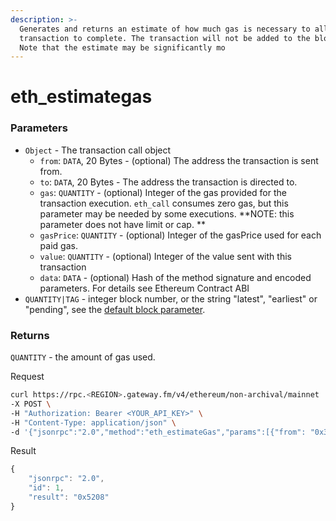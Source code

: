 ```yaml
---
description: >-
  Generates and returns an estimate of how much gas is necessary to allow the
  transaction to complete. The transaction will not be added to the blockchain.
  Note that the estimate may be significantly mo
---
```


# eth_estimategas

### **Parameters**

- `Object` - The transaction call object
  - `from`: `DATA`, 20 Bytes - (optional) The address the transaction is sent from.
  - `to`: `DATA`, 20 Bytes - The address the transaction is directed to.
  - `gas`: `QUANTITY` - (optional) Integer of the gas provided for the transaction execution. `eth_call` consumes zero gas, but this parameter may be needed by some executions. \*\*NOTE: this parameter does not have limit or cap. \*\*
  - `gasPrice`: `QUANTITY` - (optional) Integer of the gasPrice used for each paid gas.
  - `value`: `QUANTITY` - (optional) Integer of the value sent with this transaction
  - `data`: `DATA` - (optional) Hash of the method signature and encoded parameters. For details see Ethereum Contract ABI
- `QUANTITY|TAG` - integer block number, or the string "latest", "earliest" or "pending", see the [default block parameter](https://eth.wiki/json-rpc/API#the-default-block-parameter).

### Returns

`QUANTITY` - the amount of gas used.

Request

```bash
curl https://rpc.<REGION>.gateway.fm/v4/ethereum/non-archival/mainnet  \
-X POST \
-H "Authorization: Bearer <YOUR_API_KEY>" \
-H "Content-Type: application/json" \
-d '{"jsonrpc":"2.0","method":"eth_estimateGas","params":[{"from": "0x3d14de87b5ade1c61a0b7ca29f7632e6e756b8bf","to": "0x4c88153de66e84c6691fa6bf5b5823530300a942"}],"id":1}'
```

Result

```javascript
{
    "jsonrpc": "2.0",
    "id": 1,
    "result": "0x5208"
}
```

###
